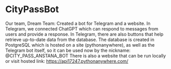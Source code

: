 # CityPassBot
Our team, Dream Team:
Created a bot for Telegram and a website.
In Telegram, we connected ChatGPT which can respond to messages from users and provide a response.
In Telegram, there are also buttons that help retrieve up-to-date data from the database. The database is created in PostgreSQL which is hosted on a site (pythonanywhere), as well as the Telegram bot itself, so it can be used now by the nickname: @CITY_PASS_ANSTANA_BOT
There is also a website that can be run locally or visit hosted link: https://api17247.pythonanywhere.com/
